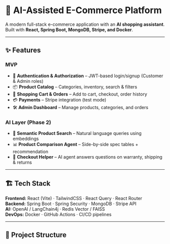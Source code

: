 # 🛒 AI-Assisted E-Commerce Platform

A modern full-stack e-commerce application with an **AI shopping assistant**.  
Built with **React, Spring Boot, MongoDB, Stripe, and Docker**.  

---

## ✨ Features

### MVP
- 🔐 **Authentication & Authorization** – JWT-based login/signup (Customer & Admin roles)  
- 📦 **Product Catalog** – Categories, inventory, search & filters  
- 🛒 **Shopping Cart & Orders** – Add to cart, checkout, order history  
- 💳 **Payments** – Stripe integration (test mode)  
- 🛠️ **Admin Dashboard** – Manage products, categories, and orders  

### AI Layer (Phase 2)
- 🔎 **Semantic Product Search** – Natural language queries using embeddings  
- 📊 **Product Comparison Agent** – Side-by-side spec tables + recommendation  
- 🤖 **Checkout Helper** – AI agent answers questions on warranty, shipping & returns  

---

## 🏗️ Tech Stack

**Frontend:** React (Vite) · TailwindCSS · React Query · React Router  
**Backend:** Spring Boot · Spring Security · MongoDB · Stripe API  
**AI:** OpenAI / LangChain4j · Redis Vector / FAISS  
**DevOps:** Docker · GitHub Actions · CI/CD pipelines  

---

## 📂 Project Structure
